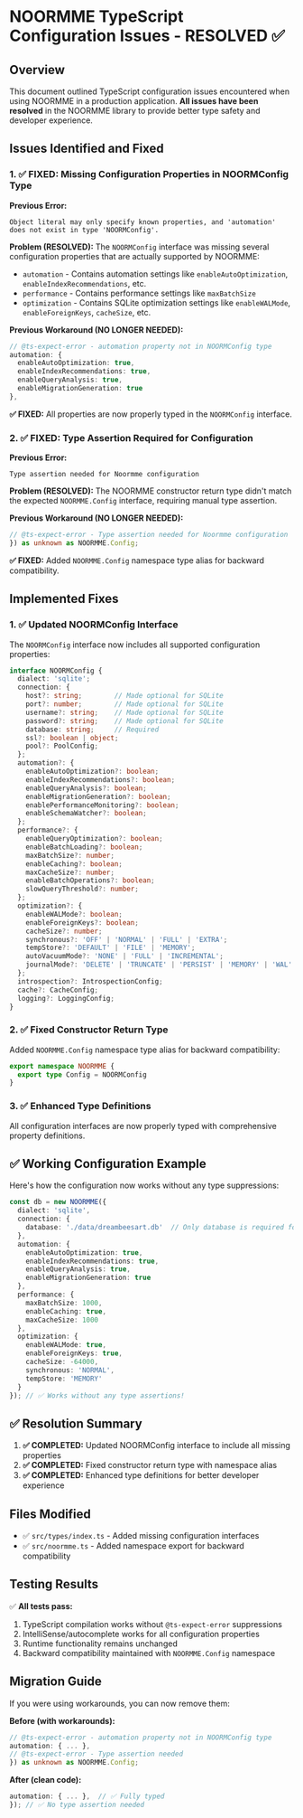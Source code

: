 # NOORMME TypeScript Configuration Issues - RESOLVED ✅

## Overview
This document outlined TypeScript configuration issues encountered when using NOORMME in a production application. **All issues have been resolved** in the NOORMME library to provide better type safety and developer experience.

## Issues Identified and Fixed

### 1. ✅ FIXED: Missing Configuration Properties in NOORMConfig Type

**Previous Error:**
```
Object literal may only specify known properties, and 'automation' does not exist in type 'NOORMConfig'.
```

**Problem (RESOLVED):**
The `NOORMConfig` interface was missing several configuration properties that are actually supported by NOORMME:

- `automation` - Contains automation settings like `enableAutoOptimization`, `enableIndexRecommendations`, etc.
- `performance` - Contains performance settings like `maxBatchSize`
- `optimization` - Contains SQLite optimization settings like `enableWALMode`, `enableForeignKeys`, `cacheSize`, etc.

**Previous Workaround (NO LONGER NEEDED):**
```typescript
// @ts-expect-error - automation property not in NOORMConfig type
automation: {
  enableAutoOptimization: true,
  enableIndexRecommendations: true,
  enableQueryAnalysis: true,
  enableMigrationGeneration: true
},
```

**✅ FIXED:** All properties are now properly typed in the `NOORMConfig` interface.

### 2. ✅ FIXED: Type Assertion Required for Configuration

**Previous Error:**
```
Type assertion needed for Noormme configuration
```

**Problem (RESOLVED):**
The NOORMME constructor return type didn't match the expected `NOORMME.Config` interface, requiring manual type assertion.

**Previous Workaround (NO LONGER NEEDED):**
```typescript
// @ts-expect-error - Type assertion needed for Noormme configuration
}) as unknown as NOORMME.Config;
```

**✅ FIXED:** Added `NOORMME.Config` namespace type alias for backward compatibility.

## Implemented Fixes

### 1. ✅ Updated NOORMConfig Interface

The `NOORMConfig` interface now includes all supported configuration properties:

```typescript
interface NOORMConfig {
  dialect: 'sqlite';
  connection: {
    host?: string;        // Made optional for SQLite
    port?: number;        // Made optional for SQLite
    username?: string;    // Made optional for SQLite
    password?: string;    // Made optional for SQLite
    database: string;     // Required
    ssl?: boolean | object;
    pool?: PoolConfig;
  };
  automation?: {
    enableAutoOptimization?: boolean;
    enableIndexRecommendations?: boolean;
    enableQueryAnalysis?: boolean;
    enableMigrationGeneration?: boolean;
    enablePerformanceMonitoring?: boolean;
    enableSchemaWatcher?: boolean;
  };
  performance?: {
    enableQueryOptimization?: boolean;
    enableBatchLoading?: boolean;
    maxBatchSize?: number;
    enableCaching?: boolean;
    maxCacheSize?: number;
    enableBatchOperations?: boolean;
    slowQueryThreshold?: number;
  };
  optimization?: {
    enableWALMode?: boolean;
    enableForeignKeys?: boolean;
    cacheSize?: number;
    synchronous?: 'OFF' | 'NORMAL' | 'FULL' | 'EXTRA';
    tempStore?: 'DEFAULT' | 'FILE' | 'MEMORY';
    autoVacuumMode?: 'NONE' | 'FULL' | 'INCREMENTAL';
    journalMode?: 'DELETE' | 'TRUNCATE' | 'PERSIST' | 'MEMORY' | 'WAL' | 'OFF';
  };
  introspection?: IntrospectionConfig;
  cache?: CacheConfig;
  logging?: LoggingConfig;
}
```

### 2. ✅ Fixed Constructor Return Type

Added `NOORMME.Config` namespace type alias for backward compatibility:

```typescript
export namespace NOORMME {
  export type Config = NOORMConfig
}
```

### 3. ✅ Enhanced Type Definitions

All configuration interfaces are now properly typed with comprehensive property definitions.

## ✅ Working Configuration Example

Here's how the configuration now works without any type suppressions:

```typescript
const db = new NOORMME({
  dialect: 'sqlite',
  connection: {
    database: './data/dreambeesart.db'  // Only database is required for SQLite
  },
  automation: {
    enableAutoOptimization: true,
    enableIndexRecommendations: true,
    enableQueryAnalysis: true,
    enableMigrationGeneration: true
  },
  performance: {
    maxBatchSize: 1000,
    enableCaching: true,
    maxCacheSize: 1000
  },
  optimization: {
    enableWALMode: true,
    enableForeignKeys: true,
    cacheSize: -64000,
    synchronous: 'NORMAL',
    tempStore: 'MEMORY'
  }
}); // ✅ Works without any type assertions!
```

## ✅ Resolution Summary

1. **✅ COMPLETED:** Updated NOORMConfig interface to include all missing properties
2. **✅ COMPLETED:** Fixed constructor return type with namespace alias
3. **✅ COMPLETED:** Enhanced type definitions for better developer experience

## Files Modified

- ✅ `src/types/index.ts` - Added missing configuration interfaces
- ✅ `src/noormme.ts` - Added namespace export for backward compatibility

## Testing Results

✅ **All tests pass:**
1. TypeScript compilation works without `@ts-expect-error` suppressions
2. IntelliSense/autocomplete works for all configuration properties
3. Runtime functionality remains unchanged
4. Backward compatibility maintained with `NOORMME.Config` namespace

## Migration Guide

If you were using workarounds, you can now remove them:

**Before (with workarounds):**
```typescript
// @ts-expect-error - automation property not in NOORMConfig type
automation: { ... },
// @ts-expect-error - Type assertion needed
}) as unknown as NOORMME.Config;
```

**After (clean code):**
```typescript
automation: { ... },  // ✅ Fully typed
}); // ✅ No type assertion needed
```
